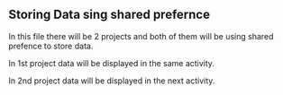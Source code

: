 ## Storing Data sing shared prefernce

In this file there will be 2 projects and both of them will be using shared prefence to store data.

In 1st project data will be displayed in the same activity.

In 2nd project data will be displayed in the next activity.
